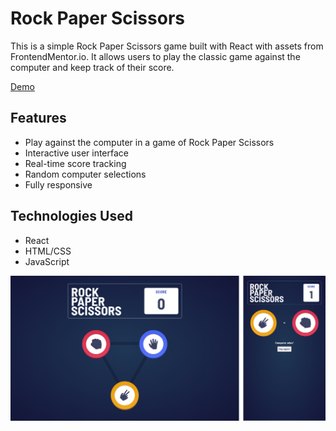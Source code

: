 # Rock Paper Scissors

This is a simple Rock Paper Scissors game built with React with assets from FrontendMentor.io. It allows users to play the classic game against the computer and keep track of their score.

[Demo](https://rockpaperscissors.jackscottow.com/)

## Features

- Play against the computer in a game of Rock Paper Scissors
- Interactive user interface
- Real-time score tracking
- Random computer selections
- Fully responsive

## Technologies Used

- React
- HTML/CSS
- JavaScript

![Screenshot](screenshot.png)
